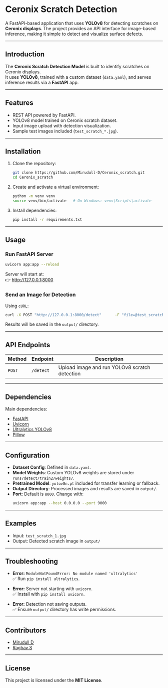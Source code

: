 # Ceronix Scratch Detection

A FastAPI-based application that uses **YOLOv8** for detecting scratches on **Ceronix displays**. The project provides an API interface for image-based inference, making it simple to detect and visualize surface defects.

---


## Introduction
The **Ceronix Scratch Detection Model** is built to identify scratches on Ceronix displays.  
It uses **YOLOv8**, trained with a custom dataset (`data.yaml`), and serves inference results via a **FastAPI** app.

---

## Features
- REST API powered by FastAPI.  
- YOLOv8 model trained on Ceronix scratch dataset.  
- Input image upload with detection visualization.  
- Sample test images included (`test_scratch_*.jpg`).  

---

## Installation

1. Clone the repository:
   ```bash
   git clone https://github.com/Mirudull-D/Ceronix_scratch.git
   cd Ceronix_scratch
   ```

2. Create and activate a virtual environment:
   ```bash
   python -m venv venv
   source venv/bin/activate   # On Windows: venv\Scripts\activate
   ```

3. Install dependencies:
   ```bash
   pip install -r requirements.txt
   ```

---

## Usage

### Run FastAPI Server
```bash
uvicorn app:app --reload
```

Server will start at:  
👉 http://127.0.0.1:8000  

### Send an Image for Detection
Using `cURL`:
```bash
curl -X POST "http://127.0.0.1:8000/detect"      -F "file=@test_scratch_1.jpg"
```

Results will be saved in the `output/` directory.

---

## API Endpoints

| Method | Endpoint   | Description |
|--------|-----------|-------------|
| `POST` | `/detect` | Upload image and run YOLOv8 scratch detection |

---

## Dependencies
Main dependencies:
- [FastAPI](https://fastapi.tiangolo.com/)  
- [Uvicorn](https://www.uvicorn.org/)  
- [Ultralytics YOLOv8](https://docs.ultralytics.com/)  
- [Pillow](https://pypi.org/project/Pillow/)  

---

## Configuration
- **Dataset Config**: Defined in `data.yaml`.  
- **Model Weights**: Custom YOLOv8 weights are stored under `runs/detect/train2/weights/`.  
- **Pretrained Model**: `yolov8n.pt` included for transfer learning or fallback.  
- **Output Directory**: Processed images and results are saved in `output/`.  
- **Port**: Default is `8000`. Change with:
  ```bash
  uvicorn app:app --host 0.0.0.0 --port 9000
  ```

---

## Examples
- Input: `test_scratch_1.jpg`  
- Output: Detected scratch image in `output/`  

---

## Troubleshooting
- **Error:** `ModuleNotFoundError: No module named 'ultralytics'`  
  ✅ Run `pip install ultralytics`.  

- **Error:** Server not starting with `uvicorn`.  
  ✅ Install with `pip install uvicorn`.  

- **Error:** Detection not saving outputs.  
  ✅ Ensure `output/` directory has write permissions.  

---

## Contributors
- [Mirudull D](https://github.com/Mirudull-D)  
- [Raghav S](https://github.com/raghav-404)  

---

## License
This project is licensed under the **MIT License**.  
